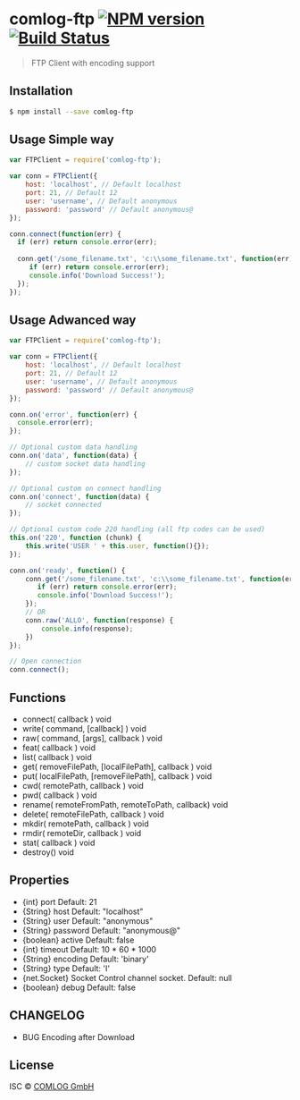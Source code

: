 # comlog-ftp [![NPM version](https://badge.fury.io/js/comlog-ftp.svg)](https://npmjs.org/package/comlog-ftp) [![Build Status](https://travis-ci.org/ar/comlog-ftp.svg?branch=master)](https://travis-ci.org/ar/comlog-ftp)

> FTP Client with encoding support

## Installation

```sh
$ npm install --save comlog-ftp
```

## Usage Simple way

```js
var FTPClient = require('comlog-ftp');

var conn = FTPClient({
    host: 'localhost', // Default localhost
    port: 21, // Default 12
    user: 'username', // Default anonymous
    password: 'password' // Default anonymous@
});

conn.connect(function(err) {
  if (err) return console.error(err);
  
  conn.get('/some_filename.txt', 'c:\\some_filename.txt', function(err) {
     if (err) return console.error(err);
     console.info('Download Success!');
  });
});
````

## Usage Adwanced way
```js
var FTPClient = require('comlog-ftp');

var conn = FTPClient({
    host: 'localhost', // Default localhost
    port: 21, // Default 12
    user: 'username', // Default anonymous
    password: 'password' // Default anonymous@
});

conn.on('error', function(err) {
  console.error(err);
});

// Optional custom data handling
conn.on('data', function(data) {
	// custom socket data handling
});

// Optional custom on connect handling
conn.on('connect', function(data) {
	// socket connected
});

// Optional custom code 220 handling (all ftp codes can be used)
this.on('220', function (chunk) {
    this.write('USER ' + this.user, function(){});
});

conn.on('ready', function() {
    conn.get('/some_filename.txt', 'c:\\some_filename.txt', function(err) {
       if (err) return console.error(err);
       console.info('Download Success!');
    });
    // OR
    conn.raw('ALLO', function(response) {
        console.info(response);
    })
});

// Open connection
conn.connect();
```

## Functions
 - connect( callback ) void
 - write( command, [callback] ) void
 - raw( command, [args], callback ) void
 - feat( callback ) void
 - list( callback ) void
 - get( removeFilePath, [localFilePath], callback ) void
 - put( localFilePath, [removeFilePath], callback ) void
 - cwd( remotePath, callback ) void
 - pwd( callback ) void
 - rename( remoteFromPath, remoteToPath, callback) void
 - delete( remoteFilePath, callback ) void
 - mkdir( remotePath, callback ) void
 - rmdir( remoteDir, callback ) void
 - stat( callback ) void
 - destroy() void

## Properties
 - {int} port Default: 21
 - {String} host Default: "localhost"
 - {String} user Default: "anonymous"
 - {String} password Default: "anonymous@"
 - {boolean} active Default: false
 - {int} timeout Default: 10 * 60 * 1000
 - {String} encoding Default: 'binary'
 - {String} type Default: 'I'
 - {net.Socket} Socket Control channel socket. Default: null
 - {boolean} debug Default: false

## CHANGELOG
 - BUG Encoding after Download

## License

ISC © [COMLOG GmbH](http://www.comlog.org)
